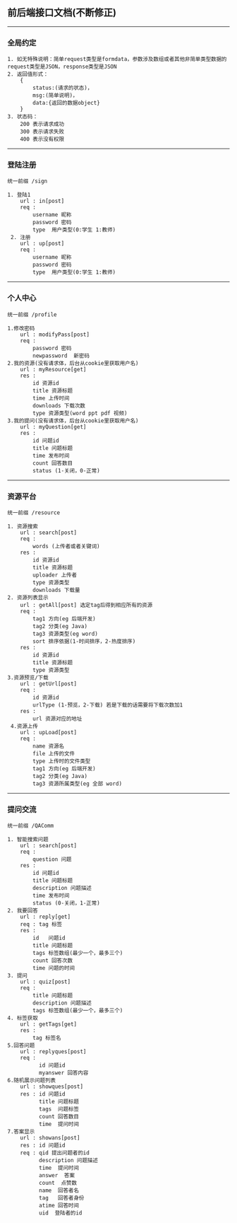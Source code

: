 ## 前后端接口文档(不断修正)
---
### 全局约定
    1. 如无特殊说明：简单request类型是formdata，参数涉及数组或者其他非简单类型数据的request类型是JSON，response类型是JSON
    2. 返回值形式：
        {
            status:(请求的状态)，
            msg:(简单说明)，
            data:{返回的数据object}
        }
    3. 状态码： 
        200 表示请求成功
        300 表示请求失败
        400 表示没有权限
---
### 登陆注册
    统一前缀 /sign

    1. 登陆1
        url : in[post]
        req : 
            username 昵称
            password 密码
            type  用户类型(0:学生 1:教师)
     2. 注册
        url : up[post]
        req : 
            username 昵称
            password 密码
            type  用户类型(0:学生 1:教师)
---
### 个人中心
    统一前缀 /profile

    1.修改密码
        url : modifyPass[post]
        req :
            password 密码
            newpassword  新密码
    2.我的资源(没有请求体，后台从cookie里获取用户名)
        url : myResource[get]
        res :
            id 资源id
            title 资源标题
            time 上传时间
            downloads 下载次数
            type 资源类型(word ppt pdf 视频)
    3.我的提问(没有请求体，后台从cookie里获取用户名)
        url : myQuestion[get]
        res :
            id 问题id
            title 问题标题
            time 发布时间
            count 回答数目
            status (1-关闭，0-正常)
---
### 资源平台
    统一前缀 /resource

    1. 资源搜索
        url : search[post]
        req : 
            words (上传者或者关键词)
        res :
            id 资源id
            title 资源标题
            uploader 上传者
            type 资源类型
            downloads 下载量
    2. 资源列表显示
        url : getAll[post] 选定tag后得到相应所有的资源
        req : 
            tag1 方向(eg 后端开发)
            tag2 分类(eg Java)
            tag3 资源类型(eg word)
            sort 排序依据(1-时间排序，2-热度排序)
        res :
            id 资源id
            title 资源标题
            type 资源类型
    3.资源预览/下载
        url : getUrl[post]
        req :
            id 资源id
            urlType (1-预览，2-下载) 若是下载的话需要将下载次数加1
        res : 
            url 资源对应的地址
     4.资源上传
        url : upLoad[post]
        req :
            name 资源名
            file 上传的文件
            type 上传时的文件类型
            tag1 方向(eg 后端开发)
            tag2 分类(eg Java)
            tag3 资源所属类型(eg 全部 word)
           
---
### 提问交流
    统一前缀 /QAComm

    1. 智能搜索问题
        url : search[post]
        req : 
            question 问题
        res :
            id 问题id
            title 问题标题
            description 问题描述
            time 发布时间
            status (0-关闭，1-正常)
    2. 我要回答
        url : reply[get]
        req : tag 标签
        res : 
            id   问题id
            title 问题标题
            tags 标签数组(最少一个，最多三个)
            count 回答次数
            time 问题的时间
    3. 提问
        url : quiz[post]
        req : 
            title 问题标题
            description 问题描述
            tags 标签数组(最少一个，最多三个)
    4. 标签获取
        url : getTags[get]
        res : 
            tag 标签名
    5.回答问题
        url : replyques[post]
        req : 
              id 问题id
              myanswer 回答内容
    6.随机展示问题列表
        url : showques[post]
        res : id 问题id
              title 问题标题
              tags  问题标签
              count 回答数目
              time  提问时间
    7.答案显示
        url : showans[post]
        res : id 问题id
        req : qid 提出问题者的id
              description 问题描述
              time  提问时间
              answer  答案
              count  点赞数
              name  回答者名
              tag   回答者身份
              atime 回答时间
              uid  登陆者的id


    




